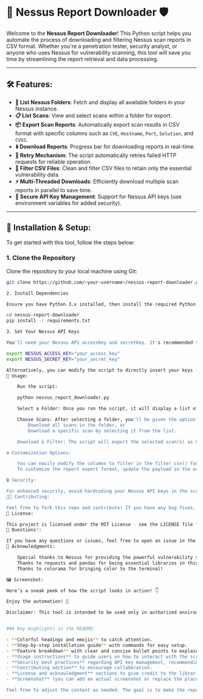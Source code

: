 # 🚀 **Nessus Report Downloader** 🛡️

Welcome to the **Nessus Report Downloader**! This Python script helps you automate the process of downloading and filtering Nessus scan reports in CSV format. Whether you're a penetration tester, security analyst, or anyone who uses Nessus for vulnerability scanning, this tool will save you time by streamlining the report retrieval and data processing.

---

## 🛠️ **Features**:

- **💼 List Nessus Folders**: Fetch and display all available folders in your Nessus instance.
- **📋 List Scans**: View and select scans within a folder for export.
- **📦 Export Scan Reports**: Automatically export scan results in CSV format with specific columns such as `CVE`, `Hostname`, `Port`, `Solution`, and `CVSS`.
- **⬇️ Download Reports**: Progress bar for downloading reports in real-time.
- **🔄 Retry Mechanism**: The script automatically retries failed HTTP requests for reliable operation.
- **📝 Filter CSV Files**: Clean and filter CSV files to retain only the essential vulnerability data.
- **⚡ Multi-Threaded Downloads**: Efficiently download multiple scan reports in parallel to save time.
- **🔑 Secure API Key Management**: Support for Nessus API keys (use environment variables for added security).

---

## 🎯 **Installation & Setup**:

To get started with this tool, follow the steps below:

### 1. **Clone the Repository**
Clone the repository to your local machine using Git:

```bash
git clone https://github.com/<your-username>/nessus-report-downloader.git

2. Install Dependencies

Ensure you have Python 3.x installed, then install the required Python libraries using pip:

cd nessus-report-downloader
pip install -r requirements.txt

3. Set Your Nessus API Keys

You'll need your Nessus API accessKey and secretKey. It's recommended to store them in environment variables for security:

export NESSUS_ACCESS_KEY="your_access_key"
export NESSUS_SECRET_KEY="your_secret_key"

Alternatively, you can modify the script to directly insert your keys (not recommended for production).
📖 Usage:

    Run the script:

    python nessus_report_downloader.py

    Select a Folder: Once you run the script, it will display a list of available folders in your Nessus instance. Select a folder by number.

    Choose Scans: After selecting a folder, you'll be given the option to either:
        Download all scans in the folder, or
        Download a specific scan by selecting it from the list.

    Download & Filter: The script will export the selected scan(s) as CSV, download them with a progress bar, and filter the CSV file to retain only the essential columns.

⚙️ Customization Options:

    You can easily modify the columns to filter in the filter_csv() function.
    To customize the report export format, update the payload in the export_scan_to_csv() function.

🔒 Security:

For enhanced security, avoid hardcoding your Nessus API keys in the script. Instead, use environment variables as shown earlier. This will help protect your keys from exposure, especially when sharing the code.
🧑‍💻 Contributing:

Feel free to fork this repo and contribute! If you have any bug fixes, suggestions, or improvements, please create a pull request. We'd love to hear from you!
📜 License:

This project is licensed under the MIT License - see the LICENSE file for details.
💬 Questions?:

If you have any questions or issues, feel free to open an issue in the GitHub repository.
👏 Acknowledgments:

    Special thanks to Nessus for providing the powerful vulnerability scanning tool.
    Thanks to requests and pandas for being essential libraries in this script.
    Thanks to colorama for bringing color to the terminal!

🖼️ Screenshot:

Here’s a sneak peek of how the script looks in action! 👇

Enjoy the automation! 🎉

Disclaimer: This tool is intended to be used only in authorized environments. Please ensure you have the proper permissions before interacting with any Nessus instance.


### Key Highlights in the README:

- **Colorful headings and emojis** to catch attention.
- **Step-by-step installation guide** with commands for easy setup.
- **Feature breakdown** with clear and concise bullet points to explain the script's functionality.
- **Usage instructions** to guide users on how to interact with the script, along with options and expected behavior.
- **Security best practices** regarding API key management, recommending the use of environment variables.
- **Contributing section** to encourage collaboration.
- **License and acknowledgment** sections to give credit to the libraries used and the tool itself.
- **Screenshot** (you can add an actual screenshot or replace the placeholder URL with one from your local machine).

Feel free to adjust the content as needed. The goal is to make the repository stand
